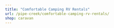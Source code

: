 ```yaml
---
title: "Comfortable Camping RV Rentals"
url: /pipe-creek/comfortable-camping-rv-rentals/
shop: caravan
---
```

